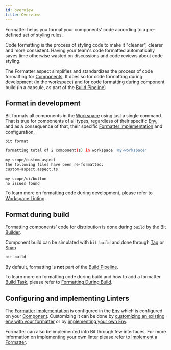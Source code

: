 ```yaml
---
id: overview
title: Overview
---
```


Formatter helps you format your components' code according to a pre-defined set of styling rules.

Code formatting is the process of styling code to make it "cleaner", clearer and more consistent. Having your team's code formatted automatically saves time otherwise wasted on discussions and code reviews about code styling.

The Formatter aspect simplifies and standardizes the process of code formatting for [Components](#). It does so for code formatting during development (in the workspace) and for code formatting during component build (in a capsule, as part of the [Build Pipeline](/builder/build-pipelines))

## Format in development

Bit formats all components in the [Workspace](/workspace/overview) using just a single command. That is true for components of all types, regardless of their specific [Env](/envs/overview), and as a consequence of that, their specific [Formatter implementation](#) and configuration.

```bash
bit format

formatting total of 2 component(s) in workspace 'my-workspace'

my-scope/custom-aspect
the following files have been re-formatted:
custom-aspect.aspect.ts

my-scope/ui/button
no issues found
```

To learn more on formatting code during development, please refer to [Workspace Linting](/).

## Format during build

Formatting components' code for distribution is done during `build` by the Bit [Builder](/builder/overview).

Component build can be simulated with `bit build` and done through [Tag](/components/tags) or [Snap](/components/snaps)

```bash
bit build
```

By default, formatting is **not** part of the [Build Pipeline](/builder/build-pipelines).

To learn more on formatting code during build and how to add a formatter [Build Task](/builder/overview#build-task), please refer to [Formatting During Build](#).

## Configuring and implementing Linters

The [Formatter implementation](#) is configured in the [Env](/envs/overview) which is configured on your [Component](/components/overview). Customizing it can be done by [customizing an existing env with your formatter](/) or by [implementing your own Env](/).

Formatter can also be implemented into Bit through few interfaces. For more information on implementing your own linter please refer to [Implement a Formatter](/).
